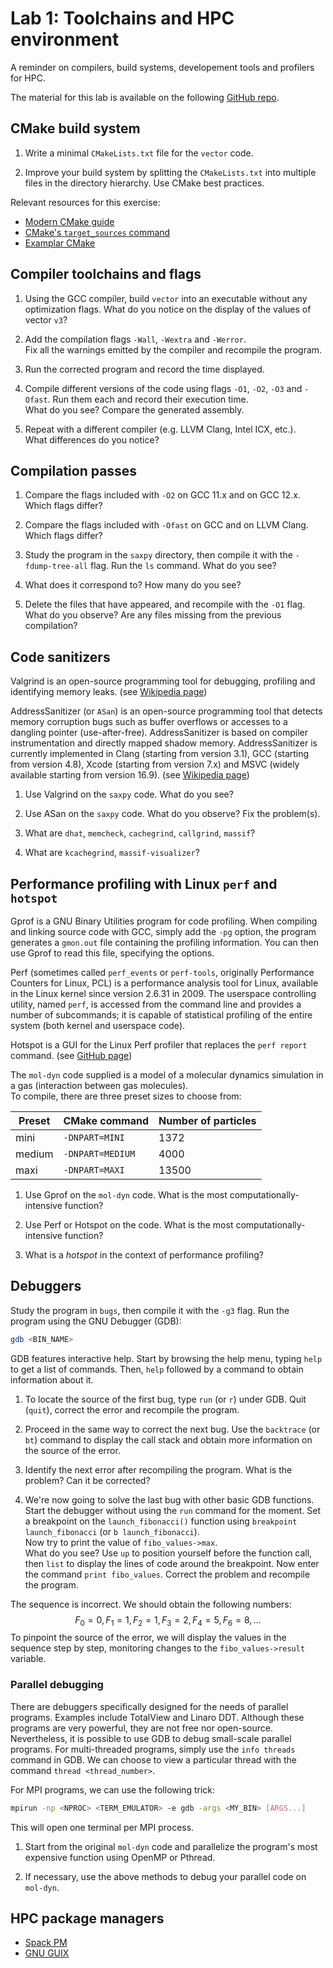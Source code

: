 # Lab 1: Toolchains and HPC environment

A reminder on compilers, build systems, developement tools and profilers for HPC.

The material for this lab is available on the following [GitHub repo](https://github.com/dssgabriel/TOP-25/tree/main/lab1).


## CMake build system

1. Write a minimal `CMakeLists.txt` file for the `vector` code.

2. Improve your build system by splitting the `CMakeLists.txt` into multiple files in the directory hierarchy. Use CMake best practices.

Relevant resources for this exercise:

- [Modern CMake guide](https://cliutils.gitlab.io/modern-cmake/README.html)
- [CMake's `target_sources` command](https://cmake.org/cmake/help/v3.31/command/target_sources.html)
- [Examplar CMake](https://github.com/bemanproject/exemplar/blob/main/CMakeLists.txt)


## Compiler toolchains and flags

1. Using the GCC compiler, build `vector` into an executable without any optimization flags.
What do you notice on the display of the values of vector `v3`?

2. Add the compilation flags `-Wall`, `-Wextra` and `-Werror`.  
Fix all the warnings emitted by the compiler and recompile the program.

3. Run the corrected program and record the time displayed.

4. Compile different versions of the code using flags `-O1`, `-O2`, `-O3` and `-Ofast`. Run them each and record their execution time.  
What do you see? Compare the generated assembly.

5. Repeat with a different compiler (e.g. LLVM Clang, Intel ICX, etc.).  
What differences do you notice?


## Compilation passes

1. Compare the flags included with `-O2` on GCC 11.x and on GCC 12.x.  
Which flags differ?

2. Compare the flags included with `-Ofast` on GCC and on LLVM Clang.
Which flags differ?

3. Study the program in the `saxpy` directory, then compile it with the `-fdump-tree-all` flag. Run the `ls` command.
What do you see?

4. What does it correspond to? How many do you see?

5. Delete the files that have appeared, and recompile with the `-O1` flag.  
What do you observe? Are any files missing from the previous compilation?


## Code sanitizers

Valgrind is an open-source programming tool for debugging, profiling and identifying memory leaks. (see [Wikipedia page](https://en.wikipedia.org/wiki/Valgrind))

AddressSanitizer (or `ASan`) is an open-source programming tool that detects memory corruption bugs such as buffer overflows or accesses to a dangling pointer (use-after-free). AddressSanitizer is based on compiler instrumentation and directly mapped shadow memory. AddressSanitizer is currently implemented in Clang (starting from version 3.1), GCC (starting from version 4.8), Xcode (starting from version 7.x) and MSVC (widely available starting from version 16.9). (see [Wikipedia page](https://en.wikipedia.org/wiki/Code_sanitizer))

1. Use Valgrind on the `saxpy` code. What do you see?

2. Use ASan on the `saxpy` code. What do you observe? Fix the problem(s).

3. What are `dhat`, `memcheck`, `cachegrind`, `callgrind`, `massif`?

4. What are `kcachegrind`, `massif-visualizer`?


## Performance profiling with Linux `perf` and `hotspot`

Gprof is a GNU Binary Utilities program for code profiling. When compiling and linking source code with GCC, simply add the `-pg` option, the program generates a `gmon.out` file containing the profiling information.
You can then use Gprof to read this file, specifying the options.

Perf (sometimes called `perf_events` or `perf-tools`, originally Performance Counters for Linux, PCL) is a performance analysis tool for Linux, available in the Linux kernel since version 2.6.31 in 2009. The userspace controlling utility, named `perf`, is accessed from the command line and provides a number of subcommands; it is capable of statistical profiling of the entire system (both kernel and userspace code).

Hotspot is a GUI for the Linux Perf profiler that replaces the `perf report` command. (see [GitHub page](https://github.com/KDAB/hotspot))

The `mol-dyn` code supplied is a model of a molecular dynamics simulation in a gas (interaction between gas molecules).  
To compile, there are three preset sizes to choose from:

Preset | CMake command | Number of particles
--- | --- | --- 
mini | `-DNPART=MINI` | 1372
medium | `-DNPART=MEDIUM` | 4000
maxi | `-DNPART=MAXI` | 13500

1. Use Gprof on the `mol-dyn` code. What is the most computationally-intensive function?

2. Use Perf or Hotspot on the code. What is the most computationally-intensive function?

3. What is a _hotspot_ in the context of performance profiling?


## Debuggers

Study the program in `bugs`, then compile it with the `-g3` flag. Run the program using the GNU Debugger (GDB):
```sh
gdb <BIN_NAME>
```

GDB features interactive help. Start by browsing the help menu, typing `help` to get a list of commands. Then, `help` followed by a command to obtain information about it.

1. To locate the source of the first bug, type `run` (or `r`) under GDB. Quit (`quit`), correct the error and recompile the program.

2. Proceed in the same way to correct the next bug. Use the `backtrace` (or `bt`) command to display the call stack and obtain more information on the source of the error.

3. Identify the next error after recompiling the program. What is the problem? Can it be corrected?

4. We're now going to solve the last bug with other basic GDB functions. Start the debugger without using the `run` command for the moment. Set a breakpoint on the `launch_fibonacci()` function using `breakpoint launch_fibonacci` (or `b launch_fibonacci`).  
Now try to print the value of `fibo_values->max`.  
What do you see? Use `up` to position yourself before the function call, then `list` to display the lines of code around the breakpoint. Now enter the command `print fibo_values`. Correct the problem and recompile the program.

The sequence is incorrect. We should obtain the following numbers:
$$
F_0 = 0, F_1 = 1, F_2 = 1, F_3 = 2, F_4 = 5, F_6 = 8, \ldots
$$
To pinpoint the source of the error, we will display the values in the sequence step by step, monitoring changes to the `fibo_values->result` variable.


### Parallel debugging

There are debuggers specifically designed for the needs of parallel programs. Examples include TotalView and Linaro DDT. Although these programs are very powerful, they are not free nor open-source.
Nevertheless, it is possible to use GDB to debug small-scale parallel programs.
For multi-threaded programs, simply use the `info threads` command in GDB. We can choose to view a particular thread with the command `thread <thread_number>`.

For MPI programs, we can use the following trick:
```sh
mpirun -np <NPROC> <TERM_EMULATOR> -e gdb -args <MY_BIN> [ARGS...]
```
This will open one terminal per MPI process.

1. Start from the original `mol-dyn` code and parallelize the program's most expensive function using OpenMP or Pthread.

2. If necessary, use the above methods to debug your parallel code on `mol-dyn`.


## HPC package managers

- [Spack PM](https://spack.readthedocs.io/en/latest/index.html)
- [GNU GUIX](https://guix.gnu.org/)
